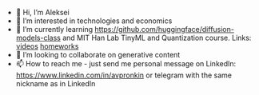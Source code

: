 - 👋 Hi, I’m Aleksei
- 👀 I’m interested in technologies and economics
- 🌱 I’m currently learning https://github.com/huggingface/diffusion-models-class and MIT Han Lab TinyML and Quantization course. Links: [videos](https://www.youtube.com/watch?v=5HpLyZd1h0Q&list=PL80kAHvQbh-ocildRaxjjBy6MR1ZsNCU7&ab_channel=MITHANLab) [homeworks](https://efficientml.ai/)
- 💞️ I’m looking to collaborate on generative content 
- 📫 How to reach me - just send me personal message on LinkedIn: https://www.linkedin.com/in/avpronkin or telegram with the same nickname as in LinkedIn

<!---
alexey-pronkin/alexey-pronkin is a ✨ special ✨ repository because its `README.md` (this file) appears on your GitHub profile.
You can click the Preview link to take a look at your changes.
--->
